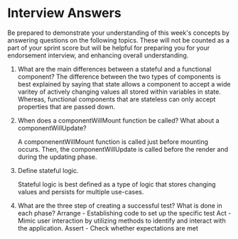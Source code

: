 # Interview Answers
Be prepared to demonstrate your understanding of this week's concepts by answering questions on the following topics. These will not be counted as a part of your sprint score but will be helpful for preparing you for your endorsement interview, and enhancing overall understanding.

1. What are the main differences between a stateful and a functional component?
   The difference between the two types of components is best explained by saying that state allows a component to accept a wide varitey of actively changing values all stored within variables in state. Whereas, functional components that are stateless can only accept properties that are passed down. 

2. When does a componentWillMount function be called? What about a componentWillUpdate?

    A componenentWillMount function is called just before mounting occurs. Then, the componentWillUpdate is called before the render and during the updating phase. 

3. Define stateful logic.

    Stateful logic is best defined as a type of logic that stores changing values and persists for multiple use-cases. 

4. What are the three step of creating a successful test? What is done in each phase?
Arrange - Establishing code to set up the specific test
Act - Mimic user interaction by utilizing methods to identify and interact with the application.
Assert - Check whether expectations are met